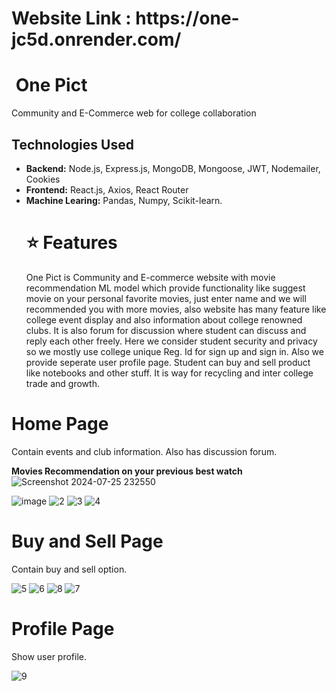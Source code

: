 <h1>Website Link : https://one-jc5d.onrender.com/</h1>

<div class="main">
			<h1>
				<img
					src="logo.png"
					alt=""
				/>
				One Pict
			</h1>
			<p>Community and E-Commerce web for college collaboration</p>
		</div>
  
  ## Technologies Used

- **Backend:** Node.js, Express.js, MongoDB, Mongoose, JWT, Nodemailer, Cookies
- **Frontend:** React.js, Axios, React Router
- **Machine Learing:** Pandas, Numpy, Scikit-learn.
		<div class="third">
			<h1>⭐ Features</h1>
			<p>
				One Pict is Community and E-commerce website with movie recommendation ML model which provide functionality like
  				suggest movie on your personal favorite movies, just enter name and we will recommended you with more movies,
  				also website has many feature like college event display and also information about college renowned clubs. It is
				also forum for discussion where student can discuss and reply each other
				freely. Here we consider student security and privacy so we mostly use
				college unique Reg. Id for sign up and sign in. Also we provide seperate
				user profile page. Student can buy and sell product like notebooks and
				other stuff. It is way for recycling and inter college trade and growth.
			</p>
		</div>

<h1>Home Page</h1>
			<p>Contain events and club information. Also has discussion forum.</p>
</div>

**Movies Recommendation on your previous best watch**
![Screenshot 2024-07-25 232550](https://github.com/user-attachments/assets/26d68bee-ffac-4d81-9550-500ebfb192c1)

![image](https://github.com/user-attachments/assets/9c93b348-b006-41e6-8c7d-e34ed41c98f1)
![2](https://github.com/user-attachments/assets/38a12f4a-1b85-47fd-b04e-96bd0e459bb6)
![3](https://github.com/user-attachments/assets/54f0f008-5e34-4670-9267-ba6413b32d8b)
  ![4](https://github.com/user-attachments/assets/cc324257-d730-495d-83e3-0bfbbfe1b936)
		
<div class="fourth">
			<h1>Buy and Sell Page</h1>
			<p>Contain buy and sell option.</p>
			
</div>
  
![5](https://github.com/user-attachments/assets/6a8c16b8-d15e-4696-9960-1e8fdd49a18a)
![6](https://github.com/user-attachments/assets/97e453fe-4fa8-40ed-9629-5aa76318cc15)
![8](https://github.com/user-attachments/assets/50f82a65-07fc-428d-95ab-9706badfe069)
![7](https://github.com/user-attachments/assets/39756294-9f06-4f3f-960d-9a267ba0c701)
		<div class="fourth">
			<h1>Profile Page</h1>
			<p>Show user profile.</p>
			</div>
![9](https://github.com/user-attachments/assets/b3b8dbde-8d6a-4544-b477-2e92245edeaf)




